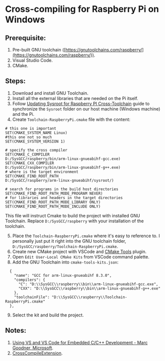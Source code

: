 # Cross-compiling for Raspberry Pi on Windows

## Prerequisite:
1. Pre-built GNU toolchain ([https://gnutoolchains.com/raspberry/](https://gnutoolchains.com/raspberry/)).
2. Visual Studio Code.
3. CMake.

## Steps:
1. Download and install GNU Toolchain.
2. Install all the external libraries that are needed on the Pi itself.
3. Follow [Updating Sysroot for Raspberry PI Cross-Toolchain](https://gnutoolchains.com/raspberry/tutorial/sysroot) guide to synchronize the `Sysroot` folder on our host machine (Windows machine) and the Pi.
4. Create `Toolchain-RaspberryPi.cmake` file with the content:
```
# this one is important
SET(CMAKE_SYSTEM_NAME Linux)
#this one not so much
SET(CMAKE_SYSTEM_VERSION 1)

# specify the cross compiler
SET(CMAKE_C_COMPILER
D:/SysGCC/raspberry/bin/arm-linux-gnueabihf-gcc.exe)
SET(CMAKE_CXX_COMPILER
D:/SysGCC/raspberry/bin/arm-linux-gnueabihf-g++.exe)
# where is the target environment
SET(CMAKE_FIND_ROOT_PATH
D:/SysGCC/raspberry/arm-linux-gnueabihf/sysroot/)

# search for programs in the build host directories
SET(CMAKE_FIND_ROOT_PATH_MODE_PROGRAM NEVER)
# for libraries and headers in the target directories
SET(CMAKE_FIND_ROOT_PATH_MODE_LIBRARY ONLY)
SET(CMAKE_FIND_ROOT_PATH_MODE_INCLUDE ONLY)
```

This file will instruct Cmake to build the project with installed GNU Toolchain. Replace `D:/SysGCC/raspberry` with your installation of the toolchain.

5. Place the `Toolchain-RaspberryPi.cmake` where it's easy to reference to. I personally just put it right into the GNU toolchain folder, `D:/SysGCC/raspberry/Toolchain-RaspberryPi.cmake`.
6. Create new CMake project with VSCode and [CMake Tools](https://marketplace.visualstudio.com/items?itemName=ms-vscode.cmake-tools) plugin.
7. Open `Edit User-Local CMake Kits` from VSCode command palette.
8. Add the GNU Toolchain into `cmake-tools-kits.json`:
```
  {
    "name": "GCC for arm-linux-gnueabihf 8.3.0",
    "compilers": {
      "C": "D:\\SysGCC\\raspberry\\bin\\arm-linux-gnueabihf-gcc.exe",
      "CXX": "D:\\SysGCC\\raspberry\\bin\\arm-linux-gnueabihf-g++.exe"
    },
    "toolchainFile": "D:\\SysGCC\\raspberry\\Toolchain-RaspberryPi.cmake"
  },
```
9. Select the kit and build the project.

## Notes:
1. [Using VS and VS Code for Embedded C/C++ Development - Marc Goodner, Microsoft](https://www.youtube.com/watch?v=IrSUDGx_6kI).
2. [CrossCompileExtension](https://github.com/robotdad/CrossCompileExtension).